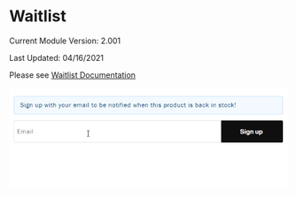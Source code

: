 # Waitlist
Current Module Version: 2.001

Last Updated: 04/16/2021

Please see [Waitlist Documentation](Docs/TGWaitlist-documentation.pdf)

![](Docs/images/form_submission.gif)
